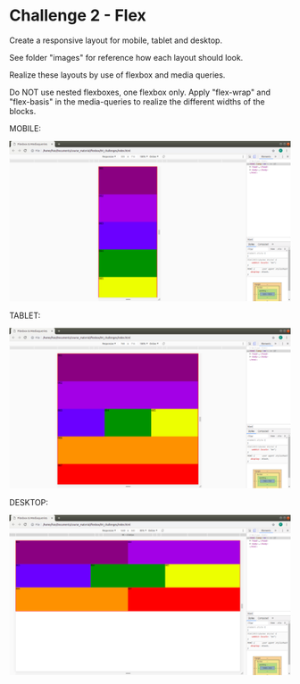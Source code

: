 # Challenge 2 - Flex

Create a responsive layout for mobile, tablet and desktop. 

See folder "images" for reference how each layout should look.

Realize these layouts by use of flexbox and media queries. 

Do NOT use nested flexboxes, one flexbox only. Apply "flex-wrap" and "flex-basis" in the media-queries to realize the different widths of the blocks.

MOBILE:

!["Mobile"](images/mobile.png)


TABLET:

!["Tablet"](images/tablet.png)


DESKTOP:

!["Mobile"](images/desktop.png)

